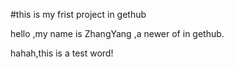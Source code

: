 #this is my frist project in gethub

hello ,my name is ZhangYang ,a newer of in gethub.

hahah,this is a test word!
